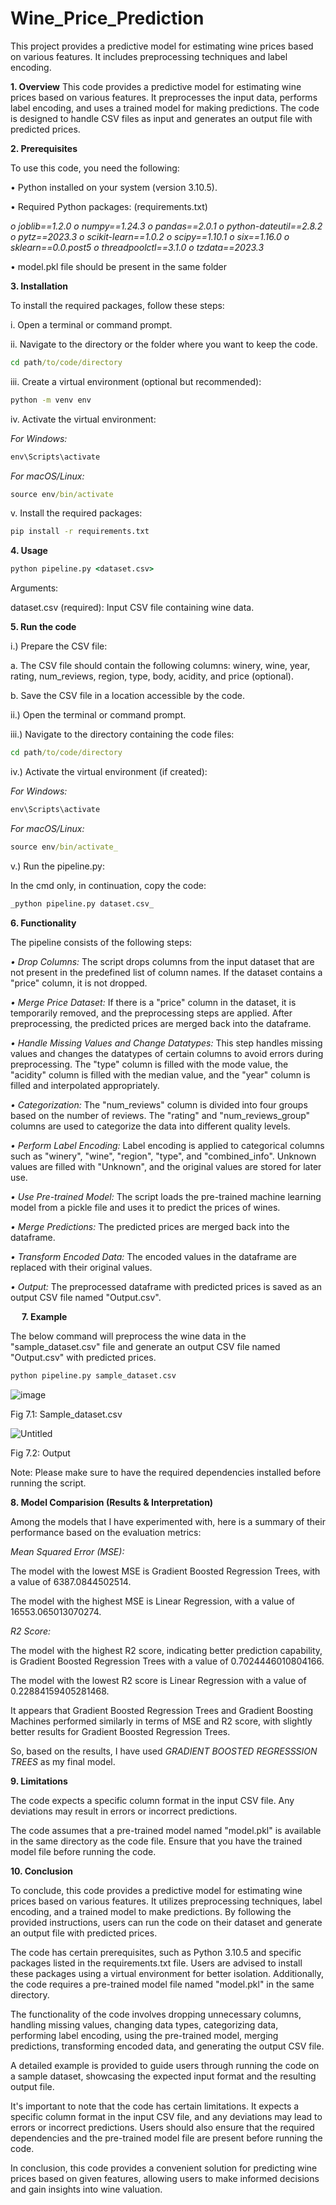 # Wine_Price_Prediction
This project provides a predictive model for estimating wine prices based on various features. It includes preprocessing techniques and label encoding.

**1.	Overview**
This code provides a predictive model for estimating wine prices based on various features. It preprocesses the input data, performs label encoding, and uses a trained model for making predictions. The code is designed to handle CSV files as input and generates an output file with predicted prices.

**2.	Prerequisites**



To use this code, you need the following:


•	Python installed on your system (version 3.10.5).


•	Required Python packages: (requirements.txt)

_o	joblib==1.2.0_
_o	numpy==1.24.3_
_o	pandas==2.0.1_
_o	python-dateutil==2.8.2_
_o	pytz==2023.3_
_o	scikit-learn==1.0.2_
_o	scipy==1.10.1_
_o	six==1.16.0_
_o	sklearn==0.0.post5_
_o	threadpoolctl==3.1.0_
_o	tzdata==2023.3_

•	model.pkl file should be present in the same folder

**3.	Installation**



To install the required packages, follow these steps:



i.	Open a terminal or command prompt.

ii.	Navigate to the directory or the folder where you want to keep the code.

```cmd
cd path/to/code/directory
```

iii.	Create a virtual environment (optional but recommended):

```cmd
python -m venv env
```

iv.	Activate the virtual environment:

_For Windows:_
```cmd
env\Scripts\activate
```

_For macOS/Linux:_
```cmd
source env/bin/activate
```

v.	Install the required packages:

```cmd
pip install -r requirements.txt
```

**4.	Usage**



```cmd
python pipeline.py <dataset.csv>
```

Arguments:

dataset.csv (required): Input CSV file containing wine data.

**5.	Run the code**



i.)	Prepare the CSV file:

a.	The CSV file should contain the following columns: winery, wine, year, rating, num_reviews, region, type, body, acidity, and price (optional).

b.	Save the CSV file in a location accessible by the code.

ii.)	Open the terminal or command prompt.


iii.)	Navigate to the directory containing the code files:


```cmd
cd path/to/code/directory
```

iv.)	Activate the virtual environment (if created):


_For Windows:_
```cmd
env\Scripts\activate
```

_For macOS/Linux:_ 
```cmd
source env/bin/activate_
```

v.)	Run the pipeline.py:

In the cmd only, in continuation, copy the code:

```cmd
_python pipeline.py dataset.csv_
```

 
 
**6.	Functionality**



The pipeline consists of the following steps:



_•	Drop Columns:_ The script drops columns from the input dataset that are not present in the predefined list of column names. If the dataset contains a "price" column, it is not dropped.


_•	Merge Price Dataset:_ If there is a "price" column in the dataset, it is temporarily removed, and the preprocessing steps are applied. After preprocessing, the predicted prices are merged back into the dataframe.


_•	Handle Missing Values and Change Datatypes:_ This step handles missing values and changes the datatypes of certain columns to avoid errors during preprocessing. The "type" column is filled with the mode value, the "acidity" column is filled with the median value, and the "year" column is filled and interpolated appropriately.


_•	Categorization:_ The "num_reviews" column is divided into four groups based on the number of reviews. The "rating" and "num_reviews_group" columns are used to categorize the data into different quality levels.


_•	Perform Label Encoding:_ Label encoding is applied to categorical columns such as "winery", "wine", "region", "type", and "combined_info". Unknown values are filled with "Unknown", and the original values are stored for later use.


_•	Use Pre-trained Model:_ The script loads the pre-trained machine learning model from a pickle file and uses it to predict the prices of wines.


_•	Merge Predictions:_ The predicted prices are merged back into the dataframe.


_•	Transform Encoded Data:_ The encoded values in the dataframe are replaced with their original values.


_•	Output:_ The preprocessed dataframe with predicted prices is saved as an output CSV file named "Output.csv".

 
**7.	Example**



The below command will preprocess the wine data in the "sample_dataset.csv" file and generate an output CSV file named "Output.csv" with predicted prices.

```cmd
python pipeline.py sample_dataset.csv
```
 
 ![image](https://github.com/khushimdave/Wine_Price_Prediction/assets/94516006/8cb1068c-6d6c-4b1b-8be9-1199facad9f0)

Fig 7.1: Sample_dataset.csv

 ![Untitled](https://github.com/khushimdave/Wine_Price_Prediction/assets/94516006/1b88cf99-3b45-4c44-877a-38c7d377b726)


Fig 7.2: Output


Note: Please make sure to have the required dependencies installed before running the script.



**8.	Model Comparision (Results & Interpretation)**



Among the models that I have experimented with, here is a summary of their performance based on the evaluation metrics:

_Mean Squared Error (MSE):_

The model with the lowest MSE is Gradient Boosted Regression Trees, with a value of 6387.0844502514.

The model with the highest MSE is Linear Regression, with a value of 16553.065013070274.

_R2 Score:_

The model with the highest R2 score, indicating better prediction capability, is Gradient Boosted Regression Trees with a value of 0.7024446010804166.

The model with the lowest R2 score is Linear Regression with a value of 0.22884159405281468.

It appears that Gradient Boosted Regression Trees and Gradient Boosting Machines performed similarly in terms of MSE and R2 score, with slightly better results for Gradient Boosted Regression Trees.


So, based on the results, I have used _GRADIENT BOOSTED REGRESSSION TREES_ as my final model.



**9.	Limitations**



The code expects a specific column format in the input CSV file. Any deviations may result in errors or incorrect predictions.

The code assumes that a pre-trained model named "model.pkl" is available in the same directory as the code file. Ensure that you have the trained model file before running the code.



**10.	Conclusion**



To conclude, this code provides a predictive model for estimating wine prices based on various features. It utilizes preprocessing techniques, label encoding, and a trained model to make predictions. By following the provided instructions, users can run the code on their dataset and generate an output file with predicted prices.


The code has certain prerequisites, such as Python 3.10.5 and specific packages listed in the requirements.txt file. Users are advised to install these packages using a virtual environment for better isolation. Additionally, the code requires a pre-trained model file named "model.pkl" in the same directory.


The functionality of the code involves dropping unnecessary columns, handling missing values, changing data types, categorizing data, performing label encoding, using the pre-trained model, merging predictions, transforming encoded data, and generating the output CSV file.


A detailed example is provided to guide users through running the code on a sample dataset, showcasing the expected input format and the resulting output file.


It's important to note that the code has certain limitations. It expects a specific column format in the input CSV file, and any deviations may lead to errors or incorrect predictions. Users should also ensure that the required dependencies and the pre-trained model file are present before running the code.


In conclusion, this code provides a convenient solution for predicting wine prices based on given features, allowing users to make informed decisions and gain insights into wine valuation.
